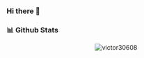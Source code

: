 ### Hi there 👋

<!--
**victor30608/victor30608** is a ✨ _special_ ✨ repository because its `README.md` (this file) appears on your GitHub profile.

Here are some ideas to get you started:

- 🔭 I’m currently working on ...
- 🌱 I’m currently learning ...
- 👯 I’m looking to collaborate on ...
- 🤔 I’m looking for help with ...
- 💬 Ask me about ...
- 📫 How to reach me: ...
- 😄 Pronouns: ...
- ⚡ Fun fact: ...
-->


### 📊 Github Stats
<p align="center"> <img src="https://github-readme-stats.vercel.app/api?username=victor30608&show_icons=true&theme=gotham" alt="victor30608" />


</a>

<br>
